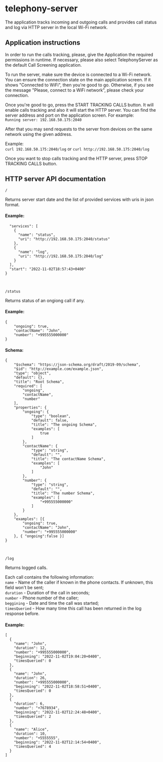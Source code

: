 # telephony-server

The application tracks incoming and outgoing calls and provides call status and log via HTTP server in the local Wi-Fi network.

## Application instructions

In order to run the calls tracking, please, give the Application the required permissions in runtime. 
If necessary, please also select TelephonyServer as the default Call Screening application.

To run the server, make sure the device is connected to a Wi-Fi network. You can ensure the connection state on the main application screen.
If it shows "Connected to WiFi", then you're good to go.
Otherwise, if you see the message "Please, connect to a WiFi network", please check your connection.

Once you're good to go, press the START TRACKING CALLS button. It will enable calls tracking and also it will start the HTTP server.
You can find the server address and port on the application screen. For example:  
`Running server: 192.168.50.175:2040`

After that you may send requests to the server from devices on the same network using the given address.

Example:  
`curl 192.168.50.175:2040/log`
or
`curl http://192.168.50.175:2040/log`  

Once you want to stop calls tracking and the HTTP server, press STOP TRACKING CALLS button.

## HTTP server API documentation

`/`  

Returns server start date and the list of provided services with uris in json format.  
#### Example:
```{
  "services": [
    {
      "name": "status",
      "uri": "http://192.168.50.175:2040/status"
    },
    {
      "name": "log",
      "uri": "http://192.168.50.175:2040/log"
    }
  ],
  "start": "2022-11-02T18:57:43+0400"
}
```

</br>

`/status`  

Returns status of an ongiong call if any.  
#### Example:
```
{
    "ongoing": true,
    "contactName": "John",
    "number": "+995555000000"
}
```

#### Schema:
```
{
    "$schema": "https://json-schema.org/draft/2019-09/schema",
    "$id": "http://example.com/example.json",
    "type": "object",
    "default": {},
    "title": "Root Schema",
    "required": [
        "ongoing",
        "contactName",
        "number"
    ],
    "properties": {
        "ongoing": {
            "type": "boolean",
            "default": false,
            "title": "The ongoing Schema",
            "examples": [
                true
            ]
        },
        "contactName": {
            "type": "string",
            "default": "",
            "title": "The contactName Schema",
            "examples": [
                "John"
            ]
        },
        "number": {
            "type": "string",
            "default": "",
            "title": "The number Schema",
            "examples": [
                "+995555000000"
            ]
        }
    },
    "examples": [{
        "ongoing": true,
        "contactName": "John",
        "number": "+995555000000"
    }, { "ongoing":false }]
}
```

</br>

`/log`

Returns logged calls.  

Each call contains the following information:  
`name` - Name of the caller if known in the phone contacts. If unknown, this field won't be sent;  
`duration` - Duration of the call in seconds;  
`number` - Phone number of the caller;  
`beggining` - Date and time the call was started;  
`timesQueried` - How many time this call has been returned in the log response before.  

#### Example:
```
[
  {
    "name": "John",
    "duration": 12,
    "number": "+995555000000",
    "beginning": "2022-11-02T19:04:20+0400",
    "timesQueried": 0
  },
  {
    "name": "John",
    "duration": 26,
    "number": "+995555000000",
    "beginning": "2022-11-02T18:58:51+0400",
    "timesQueried": 0
  },
  {
    "duration": 6,
    "number": "+7678934",
    "beginning": "2022-11-02T12:24:48+0400",
    "timesQueried": 2
  },
  {
    "name": "Alice",
    "duration": 10,
    "number": "+5555555",
    "beginning": "2022-11-02T12:14:54+0400",
    "timesQueried": 4
  }
]
```
